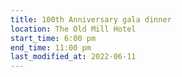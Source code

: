 ```yaml
---
title: 100th Anniversary gala dinner
location: The Old Mill Hotel
start_time: 6:00 pm
end_time: 11:00 pm
last_modified_at: 2022-06-11
---
```

